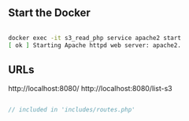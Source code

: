 ## Start the Docker

```bash

docker exec -it s3_read_php service apache2 start
[ ok ] Starting Apache httpd web server: apache2.

```

## URLs

http://localhost:8080/
http://localhost:8080/list-s3

```php

// included in 'includes/routes.php'

```

